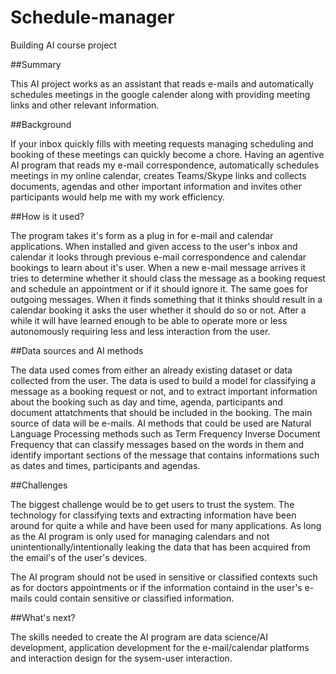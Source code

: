 # Schedule-manager
Building AI course project

##Summary

This AI project works as an assistant that reads e-mails and automatically schedules meetings in the google calender along with providing meeting links and other relevant information.


##Background

If your inbox quickly fills with meeting requests managing scheduling and booking of these meetings can quickly become a chore. Having an agentive AI program that reads my e-mail correspondence, automatically schedules meetings in my online calendar, creates Teams/Skype links and collects documents, agendas and other important information and invites other participants would help me with my work efficiency.


##How is it used?

The program takes it's form as a plug in for e-mail and calendar applications. When installed and given access to the user's inbox and calendar it looks through previous e-mail correspondence and calendar bookings to learn about it's user. When a new e-mail message arrives it tries to determine whether it should class the message as a booking request and schedule an appointment or if it should ignore it. The same goes for outgoing messages. When it finds something that it thinks should result in a calendar booking it asks the user whether it should do so or not. After a while it will have learned enough to be able to operate more or less autonomously requiring less and less interaction from the user.


##Data sources and AI methods

The data used comes from either an already existing dataset or data collected from the user. The data is used to build a model for classifying a message as a booking request or not, and to extract important information about the booking such as day and time, agenda, participants and document attatchments that should be included in the booking.
The main source of data will be e-mails.
AI methods that could be used are Natural Language Processing methods such as Term Frequency Inverse Document Frequency that can classify messages based on the words in them and identify important sections of the message that contains informations such as dates and times, participants and agendas.


##Challenges

The biggest challenge would be to get users to trust the system. The technology for classifying texts and extracting information have been around for quite a while and have been used for many applications. As long as the AI program is only used for managing calendars and not unintentionally/intentionally leaking the data that has been acquired from the email's of the user's devices.

The AI program should not be used in sensitive or classified contexts such as for doctors appointments or if the information containd in the user's e-mails could contain sensitive or classified information.


##What's next?

The skills needed to create the AI program are data science/AI development, application development for the e-mail/calendar platforms and interaction design for the sysem-user interaction.
